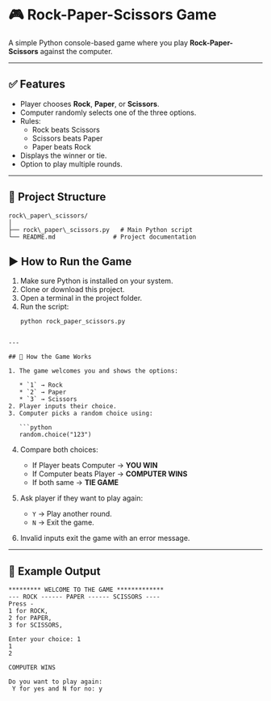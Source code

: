 # 🎮 Rock-Paper-Scissors Game

A simple Python console-based game where you play **Rock-Paper-Scissors** against the computer.

---

## ✅ Features
- Player chooses **Rock**, **Paper**, or **Scissors**.
- Computer randomly selects one of the three options.
- Rules:
  - Rock beats Scissors
  - Scissors beats Paper
  - Paper beats Rock
- Displays the winner or tie.
- Option to play multiple rounds.

---

## 📂 Project Structure

````
rock\_paper\_scissors/
│
├── rock\_paper\_scissors.py   # Main Python script
└── README.md                # Project documentation

````


## ▶️ How to Run the Game
1. Make sure Python is installed on your system.
2. Clone or download this project.
3. Open a terminal in the project folder.
4. Run the script:
   ```
   python rock_paper_scissors.py
```

---

## 🧠 How the Game Works

1. The game welcomes you and shows the options:

   * `1` → Rock
   * `2` → Paper
   * `3` → Scissors
2. Player inputs their choice.
3. Computer picks a random choice using:

   ```python
   random.choice("123")
   ```
4. Compare both choices:

   * If Player beats Computer → **YOU WIN**
   * If Computer beats Player → **COMPUTER WINS**
   * If both same → **TIE GAME**
5. Ask player if they want to play again:

   * `Y` → Play another round.
   * `N` → Exit the game.
6. Invalid inputs exit the game with an error message.

---

## 📌 Example Output

```
********* WELCOME TO THE GAME *************
--- ROCK ------ PAPER ------ SCISSORS ----
Press -
1 for ROCK,
2 for PAPER,
3 for SCISSORS,

Enter your choice: 1
1
2

COMPUTER WINS

Do you want to play again:
 Y for yes and N for no: y
```




